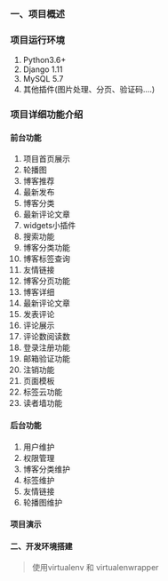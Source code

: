 ### 一、项目概述  
### 项目运行环境
  1. Python3.6+
  2. Django 1.11
  3. MySQL 5.7
  4. 其他插件(图片处理、分页、验证码....)
  
### 项目详细功能介绍
#### 前台功能
  1. 项目首页展示
  2. 轮播图
  3. 博客推荐
  4. 最新发布
  5. 博客分类
  6. 最新评论文章
  7. widgets小插件
  8. 搜索功能
  9. 博客分类功能
  10. 博客标签查询
  11. 友情链接
  12. 博客分页功能
  13. 博客详细
  14. 最新评论文章
  15. 发表评论
  16. 评论展示
  17. 评论数阅读数
  18. 登录注册功能
  19. 邮箱验证功能
  20. 注销功能
  21. 页面模板
  22. 标签云功能
  23. 读者墙功能
  
#### 后台功能
  1. 用户维护
  2. 权限管理
  3. 博客分类维护
  4. 标签维护
  5. 友情链接
  6. 轮播图维护
  
#### 项目演示

#### 二、开发环境搭建
> 使用virtualenv 和 virtualenwrapper
  

